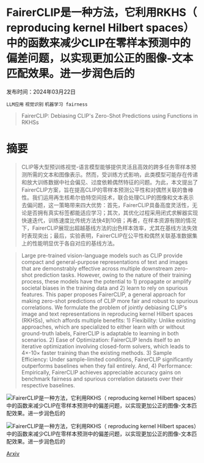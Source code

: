 # FairerCLIP是一种方法，它利用RKHS（ reproducing kernel Hilbert spaces）中的函数来减少CLIP在零样本预测中的偏差问题，以实现更加公正的图像-文本匹配效果。进一步润色后的

发布时间：2024年03月22日

`LLM应用` `视觉识别` `机器学习 fairness`

> FairerCLIP: Debiasing CLIP's Zero-Shot Predictions using Functions in RKHSs

# 摘要

> CLIP等大型预训练视觉-语言模型能够提供灵活且高效的跨多任务零样本预测所需的文本和图像表示。然而，受训练方式影响，此类模型可能存在传递和放大训练数据中社会偏见、过度依赖偶然特征的问题。为此，本文提出了FairerCLIP方案，旨在提高CLIP的零样本预测公平性和对偶然关联的鲁棒性。我们运用再生核希尔伯特空间技术，联合处理CLIP的图像和文本表示去偏问题，这一策略带来四大优势：首先，FairerCLIP具备高度灵活性，无论是否拥有真实标签都能适应学习；其次，其优化过程采用闭式求解器实现快速迭代，训练速度比传统方法快4到10倍；再者，在样本资源有限的情况下，FairerCLIP展现出超越基线方法的出色样本效率，尤其在基线方法失效时表现突出；最后，实验表明，FairerCLIP在公平性和偶然关联基准数据集上的性能明显优于各自对应的基线方法。

> Large pre-trained vision-language models such as CLIP provide compact and general-purpose representations of text and images that are demonstrably effective across multiple downstream zero-shot prediction tasks. However, owing to the nature of their training process, these models have the potential to 1) propagate or amplify societal biases in the training data and 2) learn to rely on spurious features. This paper proposes FairerCLIP, a general approach for making zero-shot predictions of CLIP more fair and robust to spurious correlations. We formulate the problem of jointly debiasing CLIP's image and text representations in reproducing kernel Hilbert spaces (RKHSs), which affords multiple benefits: 1) Flexibility: Unlike existing approaches, which are specialized to either learn with or without ground-truth labels, FairerCLIP is adaptable to learning in both scenarios. 2) Ease of Optimization: FairerCLIP lends itself to an iterative optimization involving closed-form solvers, which leads to $4\times$-$10\times$ faster training than the existing methods. 3) Sample Efficiency: Under sample-limited conditions, FairerCLIP significantly outperforms baselines when they fail entirely. And, 4) Performance: Empirically, FairerCLIP achieves appreciable accuracy gains on benchmark fairness and spurious correlation datasets over their respective baselines.

![FairerCLIP是一种方法，它利用RKHS（ reproducing kernel Hilbert spaces）中的函数来减少CLIP在零样本预测中的偏差问题，以实现更加公正的图像-文本匹配效果。进一步润色后的](../../../paper_images/2403.15593/x1.png)

![FairerCLIP是一种方法，它利用RKHS（ reproducing kernel Hilbert spaces）中的函数来减少CLIP在零样本预测中的偏差问题，以实现更加公正的图像-文本匹配效果。进一步润色后的](../../../paper_images/2403.15593/x2.png)

[Arxiv](https://arxiv.org/abs/2403.15593)
